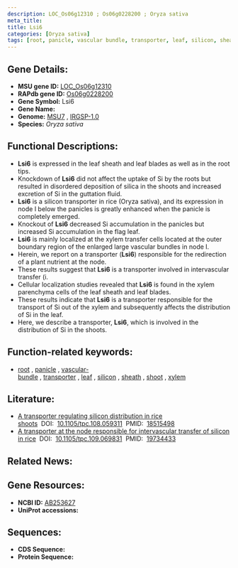 ```yaml
---
description: LOC_Os06g12310 ; Os06g0228200 ; Oryza sativa
meta_title:
title: Lsi6
categories: [Oryza sativa]
tags: [root, panicle, vascular bundle, transporter, leaf, silicon, sheath, shoot, xylem]
---
```


## Gene Details:
- **MSU gene ID:** [LOC_Os06g12310](http://rice.uga.edu/cgi-bin/ORF_infopage.cgi?orf=LOC_Os06g12310)  
- **RAPdb gene ID:** [Os06g0228200](https://rapdb.dna.affrc.go.jp/locus/?name=Os06g0228200)  
- **Gene Symbol:** Lsi6
- **Gene Name:**
- **Genome:**  [MSU7](http://rice.uga.edu/)&nbsp;,&nbsp;[IRGSP-1.0](https://rapdb.dna.affrc.go.jp/download/irgsp1.html)
- **Species:** *Oryza sativa*

## Functional Descriptions:
   - **Lsi6** is expressed in the leaf sheath and leaf blades as well as in the root tips.
   - Knockdown of **Lsi6** did not affect the uptake of Si by the roots but resulted in disordered deposition of silica in the shoots and increased excretion of Si in the guttation fluid.
   - **Lsi6** is a silicon transporter in rice (Oryza sativa), and its expression in node I below the panicles is greatly enhanced when the panicle is completely emerged.
   - Knockout of **Lsi6** decreased Si accumulation in the panicles but increased Si accumulation in the flag leaf.
   - **Lsi6** is mainly localized at the xylem transfer cells located at the outer boundary region of the enlarged large vascular bundles in node I.
   - Herein, we report on a transporter (**Lsi6**) responsible for the redirection of a plant nutrient at the node.
   - These results suggest that **Lsi6** is a transporter involved in intervascular transfer (i.
   - Cellular localization studies revealed that **Lsi6** is found in the xylem parenchyma cells of the leaf sheath and leaf blades.
   - These results indicate that **Lsi6** is a transporter responsible for the transport of Si out of the xylem and subsequently affects the distribution of Si in the leaf.
   - Here, we describe a transporter, **Lsi6**, which is involved in the distribution of Si in the shoots.

## Function-related keywords:
   - [root](/tags/root/)&nbsp;,&nbsp;[panicle](/tags/panicle/)&nbsp;,&nbsp;[vascular-bundle](/tags/vascular-bundle/)&nbsp;,&nbsp;[transporter](/tags/transporter/)&nbsp;,&nbsp;[leaf](/tags/leaf/)&nbsp;,&nbsp;[silicon](/tags/silicon/)&nbsp;,&nbsp;[sheath](/tags/sheath/)&nbsp;,&nbsp;[shoot](/tags/shoot/)&nbsp;,&nbsp;[xylem](/tags/xylem/)

## Literature:
   - [A transporter regulating silicon distribution in rice shoots](https://www.doi.org/10.1105/tpc.108.059311)&nbsp;&nbsp;DOI:&nbsp;&nbsp;[10.1105/tpc.108.059311](https://www.doi.org/10.1105/tpc.108.059311)&nbsp;&nbsp;PMID:&nbsp;&nbsp;[18515498](https://pubmed.ncbi.nlm.nih.gov/18515498/)
   - [A transporter at the node responsible for intervascular transfer of silicon in rice](https://www.doi.org/10.1105/tpc.109.069831)&nbsp;&nbsp;DOI:&nbsp;&nbsp;[10.1105/tpc.109.069831](https://www.doi.org/10.1105/tpc.109.069831)&nbsp;&nbsp;PMID:&nbsp;&nbsp;[19734433](https://pubmed.ncbi.nlm.nih.gov/19734433/)

## Related News:

## Gene Resources:
- **NCBI ID:**  [AB253627](http://www.ncbi.nlm.nih.gov/nuccore/AB253627)
- **UniProt accessions:** [](https://www.uniprot.org/uniprotkb//entry)

## Sequences:
- **CDS Sequence:**
- **Protein Sequence:**
